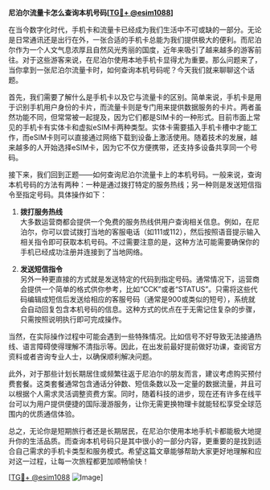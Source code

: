 **尼泊尔流量卡怎么查询本机号码[[TG💪+ @esim1088](https://t.me/s/esim1088)]**

在当今数字化时代，手机卡和流量卡已经成为我们生活中不可或缺的一部分。无论是日常通讯还是出行在外，一张合适的手机卡总能为我们提供极大的便利。而尼泊尔作为一个人文气息浓厚且自然风光秀丽的国度，近年来吸引了越来越多的游客前往。对于这些游客来说，在尼泊尔使用本地手机卡显得尤为重要。那么问题来了，当你拿到一张尼泊尔流量卡时，如何查询本机号码呢？今天我们就来聊聊这个话题。

首先，我们需要了解什么是手机卡以及它与流量卡的区别。简单来说，手机卡是用于识别手机用户身份的卡片，而流量卡则是专门用来提供数据服务的卡片。两者虽然功能不同，但常常被一起提及，因为它们都是SIM卡的一种形式。目前市面上常见的手机卡有实体卡和虚拟eSIM卡两种类型。实体卡需要插入手机卡槽中才能工作，而eSIM卡则可以直接通过网络下载到设备上激活使用。随着技术的发展，越来越多的人开始选择eSIM卡，因为它不仅方便携带，还支持多设备共享同一个号码。

接下来，我们回到正题——如何查询尼泊尔流量卡上的本机号码。一般来说，查询本机号码的方法有两种：一种是通过拨打特定的服务热线；另一种则是发送短信指令至指定号码。具体操作如下：

1. **拨打服务热线**  
   大多数运营商都会提供一个免费的服务热线供用户查询相关信息。例如，在尼泊尔，你可以尝试拨打当地的客服电话（如111或112），然后按照语音提示输入相关指令即可获取本机号码。不过需要注意的是，这种方法可能需要确保你的手机已经成功注册并连接到了当地网络。

2. **发送短信指令**  
   另外一种更直接的方式就是发送特定的代码到指定号码。通常情况下，运营商会提供一个简单的格式供你参考，比如“CCK”或者“STATUS”。只需将这些代码编辑成短信后发送给相应的客服号码（通常是900或类似的短号），系统就会自动回复包含本机号码的信息。这种方式的优点在于无需记住复杂的步骤，只需按照说明执行即可完成操作。

当然，在实际操作过程中可能会遇到一些特殊情况。比如信号不好导致无法接通热线、语言障碍使得理解不清指示等。因此，在出发前最好提前做好功课，查阅官方资料或者咨询专业人士，以确保顺利解决问题。

此外，对于那些计划长期居住或频繁往返于尼泊尔的朋友而言，建议考虑购买预付费套餐。这类套餐通常包含通话分钟数、短信条数以及一定量的数据流量，并且可以根据个人需求灵活调整资费方案。同时，随着科技的进步，现在还有许多在线平台可以为用户提供便捷的国际漫游服务，让你无需更换物理卡就能轻松享受全球范围内的优质通信体验。

总之，无论你是短期旅行者还是长期居民，在尼泊尔使用本地手机卡都能极大地提升你的生活品质。而查询本机号码只是其中很小的一部分内容，更重要的是找到适合自己需求的手机卡类型和服务模式。希望这篇文章能够帮助大家更好地理解和应对这一过程，让每一次旅程都更加顺畅愉快！

[[TG💪+ @esim1088](https://t.me/s/esim1088) ![Image](https://i.postimg.cc/4NQfJmqS/Snipaste-2025-05-13-00-14-12.png)]